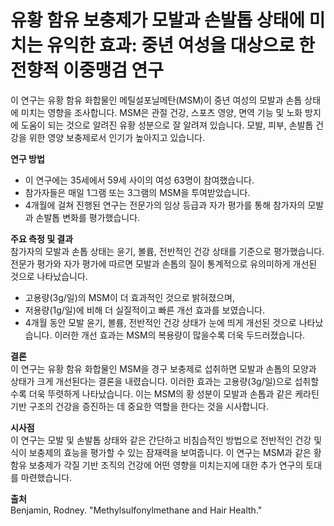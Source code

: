 ﻿

# 유황 함유 보충제가 모발과 손발톱 상태에 미치는 유익한 효과: 중년 여성을 대상으로 한 전향적 이중맹검 연구

이 연구는 유황 함유 화합물인 메틸설포닐메탄(MSM)이 중년 여성의 모발과 손톱 상태에 미치는 영향을 조사합니다. MSM은 관절 건강, 스포츠 영양, 면역 기능 및 노화 방지에 도움이 되는 것으로 알려진 유황 성분으로 잘 알려져 있습니다. 모발, 피부, 손발톱 건강을 위한 영양 보충제로서 인기가 높아지고 있습니다.

**연구 방법**

 - 이 연구에는 35세에서 59세 사이의 여성 63명이 참여했습니다. 
 - 참가자들은 매일 1그램 또는 3그램의 MSM을 투여받았습니다. 
 - 4개월에 걸쳐 진행된 연구는 전문가의 임상 등급과 자가 평가를 통해 참가자의 모발과 손발톱 변화를 평가했습니다.

**주요 측정 및 결과**    
참가자의 모발과 손톱 상태는 윤기, 볼륨, 전반적인 건강 상태를 기준으로 평가했습니다.
전문가 평가와 자가 평가에 따르면 모발과 손톱의 질이 통계적으로 유의미하게 개선된 것으로 나타났습니다.

 - 고용량(3g/일)의 MSM이 더 효과적인 것으로 밝혀졌으며, 
 - 저용량(1g/일)에 비해 더 실질적이고 빠른 개선 효과를 보였습니다.
 - 4개월 동안 모발 윤기, 볼륨, 전반적인 건강 상태가 눈에 띄게 개선된 것으로 나타났습니다.
이러한 개선 효과는 MSM의 복용량이 많을수록 더욱 두드러졌습니다.


**결론**    
이 연구는 유황 함유 화합물인 MSM을 경구 보충제로 섭취하면 모발과 손톱의 모양과 상태가 크게 개선된다는 결론을 내렸습니다. 이러한 효과는 고용량(3g/일)으로 섭취할수록 더욱 뚜렷하게 나타났습니다. 이는 MSM의 황 성분이 모발과 손톱과 같은 케라틴 기반 구조의 건강을 증진하는 데 중요한 역할을 한다는 것을 시사합니다.

**시사점**    
이 연구는 모발 및 손발톱 상태와 같은 간단하고 비침습적인 방법으로 전반적인 건강 및 식이 보충제의 효능을 평가할 수 있는 잠재력을 보여줍니다. 이 연구는 MSM과 같은 황 함유 보충제가 각질 기반 조직의 건강에 어떤 영향을 미치는지에 대한 추가 연구의 토대를 마련했습니다.


**출처**    
Benjamin, Rodney. "Methylsulfonylmethane and Hair Health."
<!--stackedit_data:
eyJoaXN0b3J5IjpbMTE3ODEzNDI3OSwyMDEzMDQ2NjYzXX0=
-->